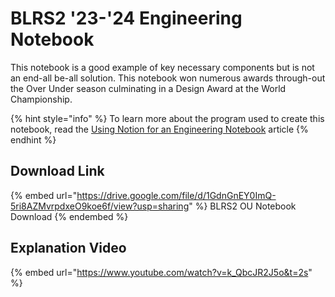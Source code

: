 # BLRS2 '23-'24 Engineering Notebook

This notebook is a good example of key necessary components but is not an end-all be-all solution. This notebook won numerous awards through-out the Over Under season culminating in a Design Award at the World Championship.

{% hint style="info" %}
To learn more about the program used to create this notebook, read the [Using Notion for an Engineering Notebook](../using-notion-for-a-notebook/) article
{% endhint %}

## Download Link

{% embed url="https://drive.google.com/file/d/1GdnGnEY0ImQ-5ri8AZMvrpdxeO9koe6f/view?usp=sharing" %}
BLRS2 OU Notebook Download
{% endembed %}

## Explanation Video

{% embed url="https://www.youtube.com/watch?v=k_QbcJR2J5o&t=2s" %}

